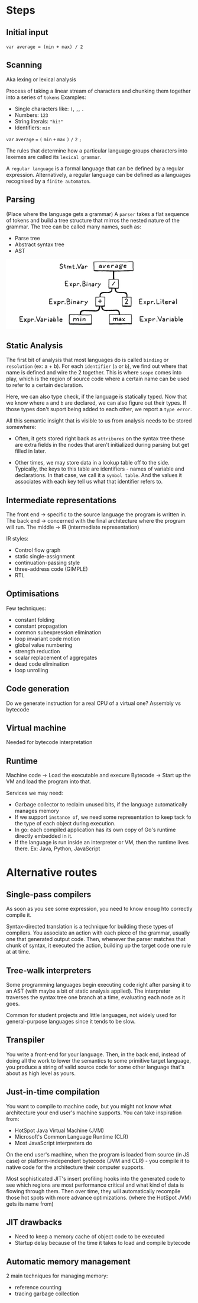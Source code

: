 # Steps

## Initial input
`var average = (min + max) / 2`

## Scanning
Aka lexing or lexical analysis

Process of taking a linear stream of characters and chunking them together into a series of `tokens`
Examples:
- Single characters like: `(`, `,`, `.`
- Numbers: `123`
- String literals: `"hi!"`
- Identifiers: `min`

`var` `average` `=` `(` `min` `+` `max` `)` `/` `2` `;`

The rules that determine how a particular language groups characters into lexemes are called its
`lexical grammar`.

A `regular language` is a formal language that can be defined by a regular expression.
Alternatively, a regular language can be defined as a languages recognised by a `finite automaton`.

## Parsing
(Place where the language gets a grammar)
A `parser` takes a flat sequence of tokens and build a tree structure that mirros the nested
nature of the grammar.
The tree can be called many names, such as:
- Parse tree
- Abstract syntax tree
- AST

![Ast example](ast.png)

## Static Analysis
The first bit of analysis that most languages do is called `binding` or `resolution` (ex: a + b).
For each `identifier` (`a` or `b`), we find out where that name is defined and wire the 2
together. This is where `scope` comes into play, which is the region of source code where a certain
name can be used to refer to a certain declaration.

Here, we can also type check, if the language is statically typed. Now that we know where `a` and
`b` are declared, we can also figure out their types. If those types don't suport being added to
each other, we report a `type error`.

All this semantic insight that is visible to us from analysis needs to be stored somewhere:

- Often, it gets stored right back as `attribures` on the syntax tree
    these are extra fields in the nodes that aren't initialized during parsing but get filled in
    later.

- Other times, we may store data in a lookup table off to the side.
    Typically, the keys to this table are identifiers - names of variable and declarations.
    In that case, we call it a `symbol table`. And the values it associates with each key tell us
    what that identifier refers to.


## Intermediate representations
The front end -> specific to the source language the program is written in.
The back end -> concerned with the final architecture where the program will run.
The middle -> IR (intermediate representation)

IR styles:
- Control flow graph
- static single-assignment
- continuation-passing style
- three-address code (GIMPLE)
- RTL

## Optimisations

Few techniques:
- constant folding
- constant propagation
- common subexpression elimination
- loop invariant code motion
- global value numbering
- strength reduction
- scalar replacement of aggregates
- dead code elimination
- loop unrolling

## Code generation

Do we generate instruction for a real CPU of a virtual one?
Assembly vs bytecode

## Virtual machine

Needed for bytecode interpretation

## Runtime

Machine code -> Load the executable and execure
Bytecode -> Start up the VM and load the program into that.

Services we may need:
- Garbage collector to reclaim unused bits, if the language automatically manages memory
- If we support `instance of`, we need some representation to keep tack fo the type of each object
during execution.
- In go: each compiled application has its own copy of Go's runtime directly embedded in it.
- If the language is run inside an interpreter or VM, then the runtime lives there. Ex: Java,
  Python, JavaScript

# Alternative routes

## Single-pass compilers

As soon as you see some expression, you need to know enoug hto correctly compile it.

Syntax-directed translation is a technique for building these types of compilers.
    You associate an action with each piece of the grammar, usually one that generated output code.
    Then, whenever the parser matches that chunk of syntax, it executed the action, building up
    the target code one rule at at time.

## Tree-walk interpreters
Some programming languages begin executing code right after parsing it to an AST (with maybe a bit
of static analysis applied). The interpreter traverses the syntax tree one branch at a time,
evaluating each node as it goes.

Common for student projects and little languages, not widely used for general-purpose languages
since it tends to be slow.

## Transpiler

You write a front-end for your language. Then, in the back end, instead of doing all the work to
lower the semantics to some primitive target language, you produce a string of valid source code
for some other language that's about as high level as yours.

## Just-in-time compilation

You want to compile to machine code, but you might not know what architecture your end user's
machine supports.
You can take inspiration from:
- HotSpot Java Virtual Machine (JVM)
- Microsoft's Common Language Runtime (CLR)
- Most JavaScript interpreters do

On the end user's machine, when the program is loaded from source (in JS case) or
platform-independent bytecode (JVM and CLR) - you compile it to native code for the architecture
their computer supports.

Most sophisticated JIT's insert profiling hooks into the generated code to see which regions are
most performance critical and what kind of data is flowing through them. Then over time, they will
automatically recompile those hot spots with more advance optimizations. (where the HotSpot JVM)
gets its name from)

## JIT drawbacks
- Need to keep a memory cache of object code to be executed
- Startup delay because of the time it takes to load and compile bytecode

## Automatic memory management

2 main techniques for managing memory:
- reference counting
- tracing garbage collection
